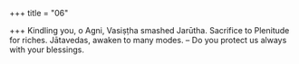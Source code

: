 +++
title = "06"

+++
Kindling you, o Agni, Vasiṣṭha smashed Jarūtha. Sacrifice to Plenitude  for riches.
Jātavedas, awaken to many modes. – Do you protect us always with your  blessings.